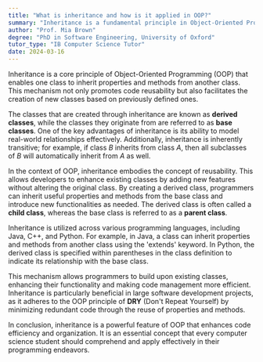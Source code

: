 ```yaml
---
title: "What is inheritance and how is it applied in OOP?"
summary: "Inheritance is a fundamental principle in Object-Oriented Programming (OOP) that allows one class to inherit properties and methods from another class."
author: "Prof. Mia Brown"
degree: "PhD in Software Engineering, University of Oxford"
tutor_type: "IB Computer Science Tutor"
date: 2024-03-16
---
```


Inheritance is a core principle of Object-Oriented Programming (OOP) that enables one class to inherit properties and methods from another class. This mechanism not only promotes code reusability but also facilitates the creation of new classes based on previously defined ones.

The classes that are created through inheritance are known as **derived classes**, while the classes they originate from are referred to as **base classes**. One of the key advantages of inheritance is its ability to model real-world relationships effectively. Additionally, inheritance is inherently transitive; for example, if class $B$ inherits from class $A$, then all subclasses of $B$ will automatically inherit from $A$ as well.

In the context of OOP, inheritance embodies the concept of reusability. This allows developers to enhance existing classes by adding new features without altering the original class. By creating a derived class, programmers can inherit useful properties and methods from the base class and introduce new functionalities as needed. The derived class is often called a **child class**, whereas the base class is referred to as a **parent class**.

Inheritance is utilized across various programming languages, including Java, C++, and Python. For example, in Java, a class can inherit properties and methods from another class using the 'extends' keyword. In Python, the derived class is specified within parentheses in the class definition to indicate its relationship with the base class.

This mechanism allows programmers to build upon existing classes, enhancing their functionality and making code management more efficient. Inheritance is particularly beneficial in large software development projects, as it adheres to the OOP principle of **DRY** (Don't Repeat Yourself) by minimizing redundant code through the reuse of properties and methods.

In conclusion, inheritance is a powerful feature of OOP that enhances code efficiency and organization. It is an essential concept that every computer science student should comprehend and apply effectively in their programming endeavors.
    